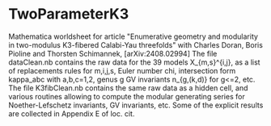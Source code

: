 # TwoParameterK3
Mathematica worldsheet for article "Enumerative geometry and modularity in two-modulus K3-fibered Calabi-Yau threefolds" with Charles Doran, Boris Pioline and Thorsten Schimannek, [arXiv:2408.02994] 
The file dataClean.nb contains the raw data for the 39 models X_{m,s}^{i,j}, as a list of replacements rules for m,i,j,s, Euler number chi, intersection form kappa_abc with a,b,c=1,2, genus g GV invariants n_{g,(k,d)} for g<=2, etc.
The file K3fibClean.nb contains the same raw data as a hidden cell, and various routines allowing to compute the modular generating series for Noether-Lefschetz invariants, GV invariants, etc. Some of the explicit results are collected in Appendix E of loc. cit.   
